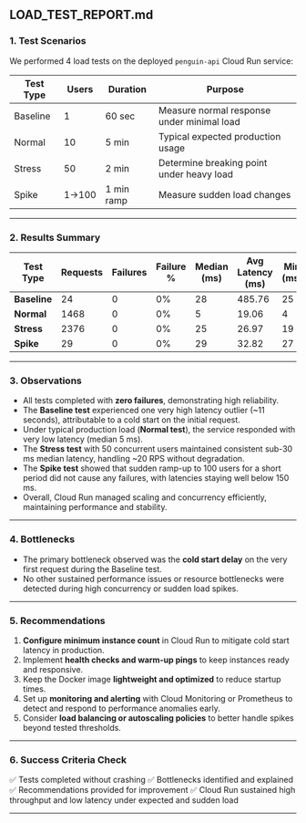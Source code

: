 ## **LOAD\_TEST\_REPORT.md**

### **1. Test Scenarios**

We performed 4 load tests on the deployed `penguin-api` Cloud Run service:

| Test Type | Users | Duration   | Purpose                                    |
| --------- | ----- | ---------- | ------------------------------------------ |
| Baseline  | 1     | 60 sec     | Measure normal response under minimal load |
| Normal    | 10    | 5 min      | Typical expected production usage          |
| Stress    | 50    | 2 min      | Determine breaking point under heavy load  |
| Spike     | 1→100 | 1 min ramp | Measure sudden load changes                |

---

### **2. Results Summary**

| Test Type    | Requests | Failures | Failure % | Median (ms) | Avg Latency (ms) | Min (ms) | Max (ms) | 90%ile (ms) | 95%ile (ms) | 99%ile (ms) | RPS  | Fail/s |
| ------------ | -------- | -------- | --------- | ----------- | ---------------- | -------- | -------- | ----------- | ----------- | ----------- | ---- | ------ |
| **Baseline** | 24       | 0        | 0%        | 28          | 485.76           | 25       | 11017    | \~31        | 31          | 11000       | 0.4  | 0      |
| **Normal**   | 1468     | 0        | 0%        | 5           | 19.06            | 4        | 2058     | 7           | 8           | 24          | 4.89 | 0      |
| **Stress**   | 2376     | 0        | 0%        | 25          | 26.97            | 19       | 148      | 29          | 31          | 90          | 19.8 | 0      |
| **Spike**    | 29       | 0        | 0%        | 29          | 32.82            | 27       | 116      | 33          | 35          | 120         | 0.5  | 0      |

---

### **3. Observations**

* All tests completed with **zero failures**, demonstrating high reliability.
* The **Baseline test** experienced one very high latency outlier (\~11 seconds), attributable to a cold start on the initial request.
* Under typical production load (**Normal test**), the service responded with very low latency (median 5 ms).
* The **Stress test** with 50 concurrent users maintained consistent sub-30 ms median latency, handling \~20 RPS without degradation.
* The **Spike test** showed that sudden ramp-up to 100 users for a short period did not cause any failures, with latencies staying well below 150 ms.
* Overall, Cloud Run managed scaling and concurrency efficiently, maintaining performance and stability.

---

### **4. Bottlenecks**

* The primary bottleneck observed was the **cold start delay** on the very first request during the Baseline test.
* No other sustained performance issues or resource bottlenecks were detected during high concurrency or sudden load spikes.

---

### **5. Recommendations**

1. **Configure minimum instance count** in Cloud Run to mitigate cold start latency in production.
2. Implement **health checks and warm-up pings** to keep instances ready and responsive.
3. Keep the Docker image **lightweight and optimized** to reduce startup times.
4. Set up **monitoring and alerting** with Cloud Monitoring or Prometheus to detect and respond to performance anomalies early.
5. Consider **load balancing or autoscaling policies** to better handle spikes beyond tested thresholds.

---

### **6. Success Criteria Check**

✅ Tests completed without crashing
✅ Bottlenecks identified and explained
✅ Recommendations provided for improvement
✅ Cloud Run sustained high throughput and low latency under expected and sudden load

---


